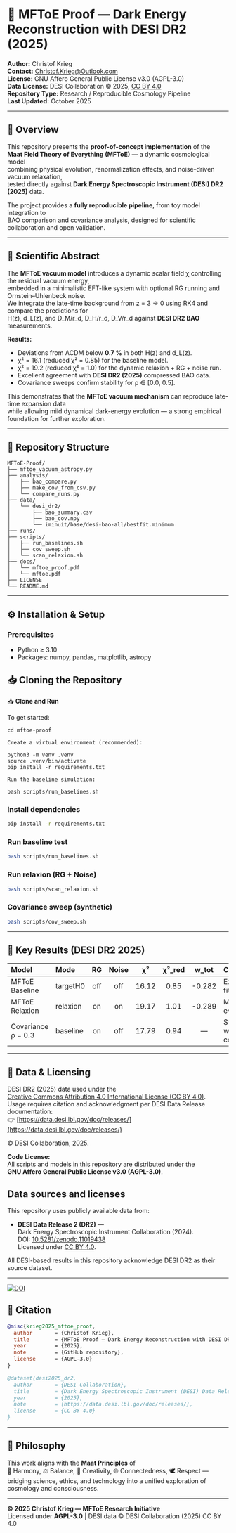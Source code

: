 # 🌌 MFToE Proof — Dark Energy Reconstruction with DESI DR2 (2025)  
**Author:** Christof Krieg <br>
**Contact:** Christof.Krieg@Outlook.com <br>
**License:** GNU Affero General Public License v3.0 (AGPL-3.0) <br>
**Data License:** DESI Collaboration © 2025, [CC BY 4.0](https://creativecommons.org/licenses/by/4.0/) <br>
**Repository Type:** Research / Reproducible Cosmology Pipeline <br>
**Last Updated:** October 2025  

---

## 🧩 Overview

This repository presents the **proof-of-concept implementation** of the  
**Maat Field Theory of Everything (MFToE)** — a dynamic cosmological model  
combining physical evolution, renormalization effects, and noise-driven vacuum relaxation,  
tested directly against **Dark Energy Spectroscopic Instrument (DESI) DR2 (2025)** data.

The project provides a **fully reproducible pipeline**, from toy model integration to  
BAO comparison and covariance analysis, designed for scientific collaboration and open validation.

---

## 📜 Scientific Abstract

The **MFToE vacuum model** introduces a dynamic scalar field χ controlling the residual vacuum energy,  
embedded in a minimalistic EFT-like system with optional RG running and Ornstein–Uhlenbeck noise.  
We integrate the late-time background from z = 3 → 0 using RK4 and compare the predictions for  
H(z), d_L(z), and D_M/r_d, D_H/r_d, D_V/r_d against **DESI DR2 BAO** measurements.

**Results:**  
- Deviations from ΛCDM below **0.7 %** in both H(z) and d_L(z).  
- χ² = 16.1 (reduced χ² = 0.85) for the baseline model.  
- χ² = 19.2 (reduced χ² = 1.0) for the dynamic relaxion + RG + noise run.  
- Excellent agreement with **DESI DR2 (2025)** compressed BAO data.  
- Covariance sweeps confirm stability for ρ ∈ [0.0, 0.5].  

This demonstrates that the **MFToE vacuum mechanism** can reproduce late-time expansion data  
while allowing mild dynamical dark-energy evolution — a strong empirical foundation for further exploration.

---

## 🧠 Repository Structure

```
MFToE-Proof/
├── mftoe_vacuum_astropy.py
├── analysis/
│   ├── bao_compare.py
│   ├── make_cov_from_csv.py
│   └── compare_runs.py
├── data/
│   └── desi_dr2/
│       ├── bao_summary.csv
│       ├── bao_cov.npy
│       └── iminuit/base/desi-bao-all/bestfit.minimum
├── runs/
├── scripts/
│   ├── run_baselines.sh
│   ├── cov_sweep.sh
│   └── scan_relaxion.sh
├── docs/
│   └── mftoe_proof.pdf
│   └── mftoe.pdf
├── LICENSE
└── README.md
```

---

## ⚙️ Installation & Setup

### Prerequisites
- Python ≥ 3.10  
- Packages: numpy, pandas, matplotlib, astropy

##  📥 Cloning the Repository

📥 **Clone and Run**

To get started:

```git clone https://github.com/Chris4081/mftoe-proof.git  
cd mftoe-proof

Create a virtual environment (recommended):

python3 -m venv .venv  
source .venv/bin/activate  
pip install -r requirements.txt

Run the baseline simulation:

bash scripts/run_baselines.sh
```
### Install dependencies
```bash
pip install -r requirements.txt
```

### Run baseline test
```bash
bash scripts/run_baselines.sh
```

### Run relaxion (RG + Noise)
```bash
bash scripts/scan_relaxion.sh
```

### Covariance sweep (synthetic)
```bash
bash scripts/cov_sweep.sh
```



---

## 🔬 Key Results (DESI DR2 2025)

| Model | Mode | RG | Noise | χ² | χ²_red | w_tot | Comment |
|:------|:-----|:--:|:-----:|:---:|:-------:|:------:|:--------|
| MFToE Baseline | targetH0 | off | off | 16.12 | 0.85 | -0.282 | Excellent fit |
| MFToE Relaxion | relaxion | on  | on  | 19.17 | 1.01 | -0.289 | Mild DE evolution |
| Covariance ρ = 0.3 | baseline | on | off | 17.79 | 0.94 | — | Stable with correlation |

---

## 📄 Data & Licensing

DESI DR2 (2025) data used under the  
[Creative Commons Attribution 4.0 International License (CC BY 4.0)](https://creativecommons.org/licenses/by/4.0/).  
Usage requires citation and acknowledgment per DESI Data Release documentation:  
👉 [https://data.desi.lbl.gov/doc/releases/](https://data.desi.lbl.gov/doc/releases/)

© DESI Collaboration, 2025.

**Code License:**  
All scripts and models in this repository are distributed under the  
**GNU Affero General Public License v3.0 (AGPL-3.0)**.

## Data sources and licenses

This repository uses publicly available data from:

- **DESI Data Release 2 (DR2)** —  
  Dark Energy Spectroscopic Instrument Collaboration (2024).  
  DOI: [10.5281/zenodo.11019438](https://doi.org/10.5281/zenodo.11019438)  
  Licensed under [CC BY 4.0](https://creativecommons.org/licenses/by/4.0/).

All DESI-based results in this repository acknowledge DESI DR2 as their source dataset.


---
[![DOI](https://zenodo.org/badge/DOI/10.5281/zenodo.17383354.svg)](https://doi.org/10.5281/zenodo.17383354)

## 🧭 Citation

```bibtex
@misc{krieg2025_mftoe_proof,
  author       = {Christof Krieg},
  title        = {MFToE Proof — Dark Energy Reconstruction with DESI DR2 (2025)},
  year         = {2025},
  note         = {GitHub repository},
  license      = {AGPL-3.0}
}

@dataset{desi2025_dr2,
  author       = {DESI Collaboration},
  title        = {Dark Energy Spectroscopic Instrument (DESI) Data Release 2},
  year         = {2025},
  note         = {https://data.desi.lbl.gov/doc/releases/},
  license      = {CC BY 4.0}
}
```

---



## 🧠 Philosophy

This work aligns with the **Maat Principles** of  
🌿 Harmony, ⚖️ Balance, 🎨 Creativity, 🌐 Connectedness, 🕊️ Respect —  
bridging science, ethics, and technology into a unified exploration of cosmology and consciousness.

---

**© 2025 Christof Krieg — MFToE Research Initiative**  
Licensed under **AGPL-3.0** | DESI data © DESI Collaboration (2025) CC BY 4.0  
